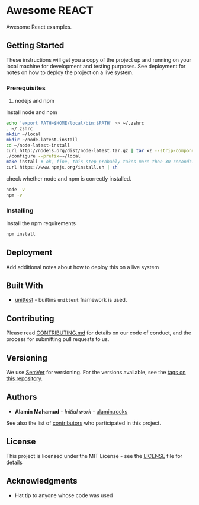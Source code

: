 # Awesome REACT
  Awesome React examples.

## Getting Started

  These instructions will get you a copy of the project up and running on your local machine for development and testing purposes. See deployment for notes on how to deploy the project on a live system.

### Prerequisites
  1. nodejs and npm

  Install node and npm
  ```bash
  echo 'export PATH=$HOME/local/bin:$PATH' >> ~/.zshrc
  . ~/.zshrc
  mkdir ~/local
  mkdir ~/node-latest-install
  cd ~/node-latest-install
  curl http://nodejs.org/dist/node-latest.tar.gz | tar xz --strip-components=1
  ./configure --prefix=~/local
  make install # ok, fine, this step probably takes more than 30 seconds...
  curl https://www.npmjs.org/install.sh | sh
  ```

  check whether node and npm is correctly installed.
  ```bash
  node -v
  npm -v
  ```

### Installing

  Install the npm requirements
  ```bash
  npm install
  ```


## Deployment

  Add additional notes about how to deploy this on a live system

## Built With

  * [unittest](https://docs.python.org/3/library/unittest.html) - builtins `unittest` framework is used.

## Contributing

  Please read [CONTRIBUTING.md](CONTRIBUTING.md) for details on our code of conduct, and the process for submitting pull requests to us.

## Versioning

  We use [SemVer](http://semver.org/) for versioning. For the versions available, see the [tags on this repository](https://github.com/your/project/tags).

## Authors

  * **Alamin Mahamud** - *Initial work* - [alamin.rocks](https://alamin-rocks.herokuapp.com)

  See also the list of [contributors](https://github.com/your/project/contributors) who participated in this project.

## License

  This project is licensed under the MIT License - see the [LICENSE](LICENSE) file for details

## Acknowledgments

  * Hat tip to anyone whose code was used
